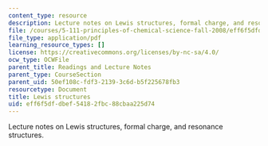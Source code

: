 ```yaml
---
content_type: resource
description: Lecture notes on Lewis structures, formal charge, and resonance structures.
file: /courses/5-111-principles-of-chemical-science-fall-2008/eff6f5dfdbef54182fbc88cbaa225d74_lecnotes11.pdf
file_type: application/pdf
learning_resource_types: []
license: https://creativecommons.org/licenses/by-nc-sa/4.0/
ocw_type: OCWFile
parent_title: Readings and Lecture Notes
parent_type: CourseSection
parent_uid: 50ef108c-fdf3-2139-3c6d-b5f225678fb3
resourcetype: Document
title: Lewis structures
uid: eff6f5df-dbef-5418-2fbc-88cbaa225d74
---
```

Lecture notes on Lewis structures, formal charge, and resonance structures.